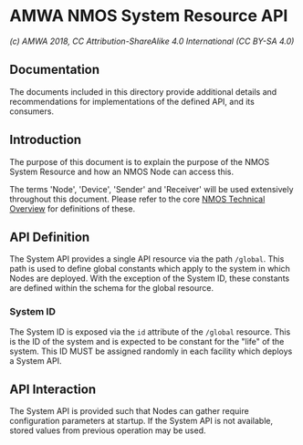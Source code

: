 # AMWA NMOS System Resource API

_(c) AMWA 2018, CC Attribution-ShareAlike 4.0 International (CC BY-SA 4.0)_

## Documentation

The documents included in this directory provide additional details and recommendations for implementations of the defined API, and its consumers.

## Introduction

The purpose of this document is to explain the purpose of the NMOS System Resource and how an NMOS Node can access this.

The terms 'Node', 'Device', 'Sender' and 'Receiver' will be used extensively throughout this document. Please refer to the core [NMOS Technical Overview](https://github.com/AMWA-TV/nmos/blob/master/NMOS_Technical_Overview.md) for definitions of these.

## API Definition

The System API provides a single API resource via the path `/global`. This path is used to define global constants which apply to the system in which Nodes are deployed. With the exception of the System ID, these constants are defined within the schema for the global resource.

### System ID

The System ID is exposed via the `id` attribute of the `/global` resource. This is the ID of the system and is expected to be constant for the "life" of the system. This ID MUST be assigned randomly in each facility which deploys a System API.

## API Interaction

The System API is provided such that Nodes can gather require configuration parameters at startup.  If the System API is not available, stored values from previous operation may be used.
